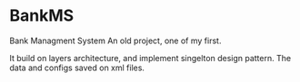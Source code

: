 # BankMS
Bank Managment System
An old project, one of my first. 

It build on layers architecture, and implement singelton design pattern.
The data and configs saved on xml files.
